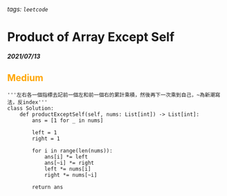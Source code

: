 ###### tags: `leetcode`
<style>
.orange {
  color: #FFA600;
}
.green{
  color: #00FF00;
}
.red{
  color: #FF0000;
}
</style>

#  Product of Array Except Self
***2021/07/13***
## <span class="orange">Medium</span>
```python=
'''左右各一個指標去記前一個左和前一個右的累計乘積，然後再下一次乘到自己，~為新潮寫法，反index'''
class Solution:
    def productExceptSelf(self, nums: List[int]) -> List[int]:
        ans = [1 for _ in nums]
        
        left = 1
        right = 1
        
        for i in range(len(nums)):
            ans[i] *= left
            ans[~i] *= right
            left *= nums[i]
            right *= nums[~i]
        
        return ans
```